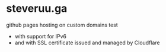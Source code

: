 # steveruu.ga
github pages hosting on custom domains test
* with support for IPv6
* and with SSL certificate issued and managed by Cloudflare
